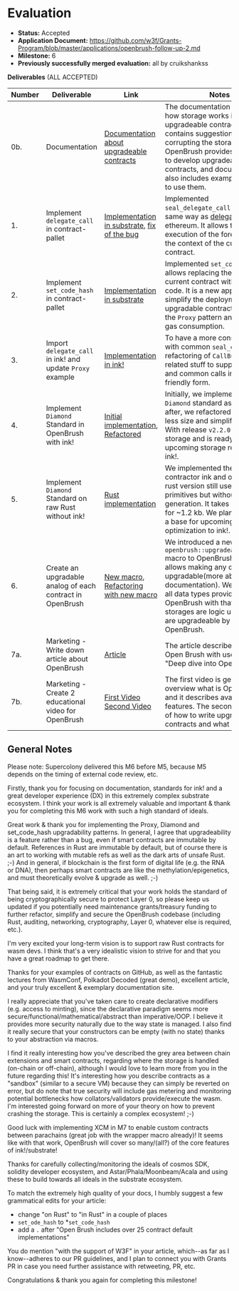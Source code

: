 # Evaluation

- **Status:** Accepted
- **Application Document:** https://github.com/w3f/Grants-Program/blob/master/applications/openbrush-follow-up-2.md
- **Milestone:** 6
- **Previously successfully merged evaluation:** all by cruikshankss

**Deliverables** (ALL ACCEPTED)

| Number | Deliverable                                               | Link                                                                                                                                                                                                                                        | Notes                                                                                                                                                                                                                                                                                                       |
| ------ | --------------------------------------------------------- | ------------------------------------------------------------------------------------------------------------------------------------------------------------------------------------------------------------------------------------------- | ----------------------------------------------------------------------------------------------------------------------------------------------------------------------------------------------------------------------------------------------------------------------------------------------------------- |
| 0b.    | Documentation                                             | [Documentation about upgradeable contracts](https://docs.openbrush.io/smart-contracts/upgradeable)                                                                                                                                          | The documentation describes how storage works in upgradeable contracts and contains suggestions on not corrupting the storage. OpenBrush provides primitives to develop upgradeable contracts, and documentation also includes examples of how to use them.                                                 |
| 1.     | Implement `delegate_call` in contract-pallet              | [Implementation in substrate](https://github.com/paritytech/substrate/pull/10617), [fix of the bug](https://github.com/paritytech/substrate/pull/11771)                                                                                     | Implemented `seal_delegate_call` works in the same way as [delegatecall](https://docs.soliditylang.org/en/v0.8.10/introduction-to-smart-contracts.html#delegatecall-callcode-and-libraries) in ethereum. It allows the execution of the foreign code in the context of the current contract.                |
| 2.     | Implement `set_code_hash` in contract-pallet              | [Implementation in substrate](https://github.com/paritytech/substrate/pull/10690)                                                                                                                                                           | Implemented `set_code_hash` allows replacing the code of the current contract with another code. It is a new approach to simplify the deployment of upgradable contracts that follow the `Proxy` pattern and reduce gas consumption.                                                                        |
| 3.     | Import `delegate_call` in ink! and update `Proxy` example | [Implementation in ink!](https://github.com/paritytech/ink/pull/1133)                                                                                                                                                                       | To have a more consistent API with common `seal_call`, we did refactoring of `CallBuilder` and related stuff to support delegate and common calls in user-friendly form.                                                                                                                                    |
| 4.     | Implement `Diamond` Standard in OpenBrush with ink!       | [Initial implementation](https://github.com/Supercolony-net/openbrush-contracts/pull/93), [Refactored](https://github.com/Supercolony-net/openbrush-contracts/pull/137)                                                                     | Initially, we implemented the `Diamond` standard as in [EIP](https://eips.ethereum.org/EIPS/eip-2535). But after, we refactored it to take less size and simplified API. With release `v2.2.0` it uses new storage and is ready for upcoming storage refactoring in ink!.                                   |
| 5.     | Implement `Diamond` Standard on raw Rust without ink!     | [Rust implementation](https://github.com/Supercolony-net/openbrush-contracts/pull/153)                                                                                                                                                      | We implemented the same contractor ink and on rust. The rust version still uses ink! primitives but without ink! code generation. It takes less space for ~1.2 kb. We plan to use it as a base for upcoming optimization to ink!.                                                                           |
| 6.     | Create an upgradable analog of each contract in OpenBrush | [New macro](https://github.com/Supercolony-net/openbrush-contracts/blob/d6e29f05fd462e4e027de1f2f9177d594a5a0f05/lang/macro/src/lib.rs#L447), [Refactoring with new macro](https://github.com/Supercolony-net/openbrush-contracts/pull/137) | We introduced a new `openbrush::upgradeable_storage` macro to OpenBrush. Macro allows making any data type upgradable(more about it in the documentation). We annotated all data types provided by OpenBrush with that macro. All storages are logic units now and are upgradeable by default in OpenBrush. |
| 7a.    | Marketing - Write down article about OpenBrush            | [Article](https://medium.com/supercolony/deep-dive-into-openbrush-dc04d5cc7825)                                                                                                                                                             | The article describes features of Open Brush with use cases - "Deep dive into OpenBrush"                                                                                                                                                                                                                    |
| 7b.    | Marketing - Create 2 educational video for OpenBrush      | [First Video](https://www.youtube.com/watch?v=rlROrqbYPeE) [Second Video](https://www.youtube.com/watch?v=eo_cY8lVNes)                                                                                                                      | The first video is general overview what is OpenBrush and it describes available features. The second describes of how to write upgradeable contracts and what is it.                                                                                                                                       |

## General Notes

Please note: Supercolony delivered this M6 before M5, because M5 depends on the timing of external code review, etc.

Firstly, thank you for focusing on documentation, standards for ink! and a great developer experience (DX) in this extremely complex substrate ecosystem. I think your work is all extremely valuable and important & thank you for completing this M6 work with such a high standard of ideals.

Great work & thank you for implementing the Proxy, Diamond and set_code_hash upgradability patterns. In general, I agree that upgradeability is a feature rather than a bug, even if smart contracts are immutable by default. References in Rust are immutable by default, but of course there is an art to working with mutable refs as well as the dark arts of unsafe Rust. ;-) And in general, if blockchain is the first form of digital life (e.g. the RNA or DNA), then perhaps smart contracts are like the methylation/epigenetics, and must theoretically evolve & upgrade as well. ;-)

That being said, it is extremely critical that your work holds the standard of being cryptographically secure to protect Layer 0, so please keep us updated if you potentially need maintenance grants/treasury funding to further refactor, simplify and secure the OpenBrush codebase (including Rust, auditing, networking, cryptography, Layer 0, whatever else is required, etc.).

I'm very excited your long-term vision is to support raw Rust contracts for wasm devs. I think that's a very idealistic vision to strive for and that you have a great roadmap to get there.

Thanks for your examples of contracts on GitHub, as well as the fantastic lectures from WasmConf, Polkadot Decoded (great demo), excellent article, and your truly excellent & exemplary documentation site.

I really appreciate that you've taken care to create declarative modifiers (e.g. access to minting), since the declarative paradigm seems more secure/functional/mathematical/abstract than imperative/OOP. I believe it provides more security naturally due to the way state is managed. I also find it really secure that your constructors can be empty (with no state) thanks to your abstraction via macros.

I find it really interesting how you've described the grey area between chain extensions and smart contracts, regarding where the storage is handled (on-chain or off-chain), although I would love to learn more from you in the future regarding this! It's interesting how you describe contracts as a "sandbox" (similar to a secure VM) because they can simply be reverted on error, but do note that true security will include gas metering and monitoring potential bottlenecks how collators/validators provide/execute the wasm. I'm interested going forward on more of your theory on how to prevent crashing the storage. This is certainly a complex ecosystem! ;-)

Good luck with implementing XCM in M7 to enable custom contracts between parachains (great job with the wrapper macro already)! It seems like with that work, OpenBrush will cover so many/(all?) of the core features of ink!/substrate!

Thanks for carefully collecting/monitoring the ideals of cosmos SDK, solidity developer ecosystem, and Astar/Phala/Moonbeam/Acala and using these to build towards all ideals in the substrate ecosystem.

To match the extremely high quality of your docs, I humbly suggest a few grammatical edits for your article:

- change "on Rust" to "in Rust" in a couple of places
- `set_ode_hash` to \*`set_code_hash`
- add a `.` after "Open Brush includes over 25 contract default implementations"

You do mention "with the support of W3F" in your article, which--as far as I know--adheres to our PR guidelines, and I plan to connect you with Grants PR in case you need further assistance with retweeting, PR, etc.

Congratulations & thank you again for completing this milestone!
